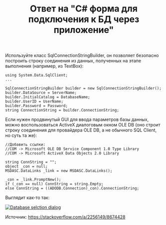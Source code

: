﻿---
title: "Ответ на \"C# форма для подключения к БД через приложение\""
se.owner.user_id: 240512
se.owner.display_name: "MSDN.WhiteKnight"
se.owner.link: "https://ru.stackoverflow.com/users/240512/msdn-whiteknight"
se.answer_id: 854291
se.question_id: 853725
se.post_type: answer
se.is_accepted: False
---
<p>Используйте класс SqlConnectionStringBuilder, он позволяет безопасно построить строку соединения из данных, полученных на этапе выполнения (например, из TextBox):</p>

<pre><code>using System.Data.SqlClient;
...

SqlConnectionStringBuilder builder = new SqlConnectionStringBuilder();
builder.DataSource = ServerName;
builder.InitialCatalog = DatabaseName;
builder.UserID = UserName;
builder.Password = Password;
string ConnectionString = builder.ConnectionString;
</code></pre>

<p>Если нужен продвинутый GUI для ввода параметров базы данных, можно воспользоваться ActiveX диалоговым окном OLE DB (оно строит строку соединения для провайдера OLE DB, а не обычного SQL Client, но суть та же):</p>

<pre><code>//Добавить ссылки:
//COM -&gt; Microsoft OLE DB Service Component 1.0 Type Library
//COM -&gt; Microsoft ActiveX Data Objects 2.0 Library

string ConnString = "";
object _con = null;
MSDASC.DataLinks _link = new MSDASC.DataLinks();

_con = _link.PromptNew();
if (_con == null) ConnString = string.Empty;
else ConnString = ((ADODB.Connection)_con).ConnectionString;
</code></pre>

<p>Выглядит как-то так:</p>

<p><a href="https://i.stack.imgur.com/hTPUr.png" rel="nofollow noreferrer"><img src="https://i.stack.imgur.com/hTPUr.png" alt="Database selction dialog"></a></p>

<p>Источник: <a href="https://stackoverflow.com/a/2256149/8674428">https://stackoverflow.com/a/2256149/8674428</a></p>
